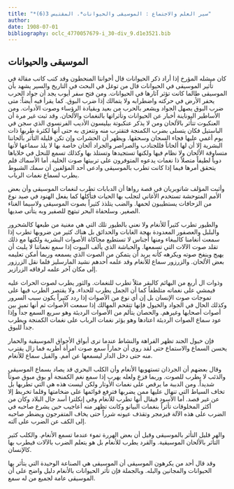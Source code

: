```yaml
---
title: "*سير العلم والاجتماع : الموسيقى والحيوانات*. المقتبس 3(6)"
author: 
date: 1908-07-01
bibliography: oclc_4770057679-i_30-div_9.d1e3521.bib
---
```




##  الموسيقى والحيوانات 


 كان ميشله المؤرخ إذا أراد ذكر الحيوانات قال أخواننا المنحطون وقد كتب كاتب مقالة في تأثير الموسيقى في الحيوانات قال من توغل في البحث في التاريخ والسير يشهد بأن الموسيقى طالما كانت تؤثر آثارها في الحيوانات. ومن فتح سفر أيوب يجد أن جواد الحرب يحفر الأرض في حركته واضطرابه ولا يتمالك إذا ضرب البوق. كما يقرأ فيه أيضاً: متى ضرب البوق يصهل الجواد ويشعر بالحرب من بعيد وبقيادة الرؤساء وصوت الأدوات. ومن الأساطير اليوناينة أخبار عن الحيوانات وتأثراتها بالنغمات والألحان. وقد ثبت غير مرة أن العنكبوت تتأثر بالألحان ومن لا يذكر عنكبوتة بيليسون الأديب الفرنسوي الذي سجن في الباستيل فكان يتسلى بضرب الكمنجة فتقترب منه وتتعزى به حتى أنها لكثرة طربها ذات يوم أغمي عليها فجاء السجان وسحقها. ويظهر أن الحشرات وإن تكن قليلة التأثر بألحاننا البشرية إلا أن لها ألحاناً فللجنادب والصراصر والجراد ألحان خاصة بها لا يلذ سماعها لأنها متساوقة الألحان ولا نظام فيها ولكنها تستجيدها وتستلذ بها وكذلك تسمع للنحل في خلاياها دوياً لطيفاً متصلاً ذا نغمات يدعوه المتوفرون على تربيتها صوت الخلية. أما الأسماك فلم يتحقق أمرها فيما إذا كانت تطرب بالموسيقى وادعى  أحد  المؤلفين أن سمك الشبوط يطرب لسماع نغمات الرباب. 

 وأثبت المؤلف شاتوبريان في قصة رواها أن الدبابات تطرب لنغمات الموسيقى وأن بعض الأمم المتوحشة تستخدم الأغاني لتجلب بها الحيات فتأكلها كما يفعل الهنود في صيد نوع من الزحافات يستطيبون لحمها. والضب يتلذذ كثيراً بصوت الموسيقى ولاسيما الغناء الصغير. وسلحفاة البحر تبتهج للصفير وبه يتأتى صديها. 

 والطيور تطرب كثيراً للأنغام ولا نعني بالطيور تلك التي هي مغنية من طبعها كالشحرور   والبلبل والعصفور المعدودة بهجة الغابات والحدائق بل هناك كثير من ضروبها تطرب إذا سمعت أنغامنا كالببغاء ومنها أجناس لا تستطيع محاكاة الأصوات البشرية ولكنها مع ذلك تقلد صوت الآلات التي تسمعها. والحباشة الذي يألف البيوت إذا سمع نغماتنا لا يلبث أن يهيج وينفخ صوته ويكرهه كأنه يريد أن يتمكن من الصوت الذي يسمعه وربما أمكن تعليمه بعض الألحان. والزرزور سماع للأنغام وقد علمه أحدهم نشيد المارسليز فلما نقل الزرزور إلى مكان آخر علمه لرفاقه الزرازير. 

 وذوات ال  أربع  من البهائم كالبقر مثلاً تطرب للنغمات. والثور يطرب لصوت الحراث عليه فيمشي على نغماته متلطفاً كما أن الجمل يطرب للحداء. ولا يقتصر الطرب فيها على   تموجات صوت الإنسان بل إن أي نوع من الأصوات إذا ردد كثيراً يكون سبب السرور وكذلك الحال في الجواد والخيول فإنها تتقحم المهالك إذا سمعت الأصوات ثم أنها تميز بين أصوات أصحابها وغيرهم. والحصان يتألم من الأصوات الرديئة وهو سريع السمع جداً وإذا عود سماع الصوات الرديئة اعتادها وهو يؤثر نغمات الرباب على نغمات الكمنجة ويطرب جداً للبوق. 

 فإن خيول الجند تظهر الفراهة والنشاط عندما ترى أبواق الأجواق الموسيقية والحمار يحسن السماع والاستماع حتى لقد روي أن حماراً سمع صوت امرأة أطربه فما زال يقترب منه حتى دخل الدار ليسمعها عن أمم. والفيل سماع للأنغام. 

 وقال بعضهم أن الجرذان تستهويها الأنغام وأن الكلب البحري قد يصاد بسماع الموسيقى والذئب لا يطرب للصوت. وربما فزع ولعله يهرب إذا سمع نغم الكمنجة أو بوق مبوق صوتاً شديداً. ومن الدببة ما يرقص على نغمات الأوتار ولكن ليست هذه هي التي تطربها بل تخاف السياط التي تنهال عليها ممن يضربها فترفع قوائمها على ضخامتها وقلما تخربط إلا عن غير قصد. أما الأسود فيقال أنها تطرب للأنغام وفي إنكلترا أسد جال البلاد وكان من أكثر المخلوقات تأثراً بنغمات البيانو وكانت تظهر منه أعاجيب حين يشرع صاحبه في الضرب على هذه الآلة فيزمجر وتقذف عيونه شرراً حتى يخاف المتفرجون ويضطر صاحبه إلى الكف عن الضرب على آلته. 

 والهر قليل التأثر بالموسيقى وقيل أن بعض الهررة تموء عندما تسمع الأنغام. والكلب كثير   التأثر بالألحان الموسيقية. والقرد يطرب للأنغام بل هو يتعلم الضرب بالآلات فيطرب بها كالإنسان. 

 وقد قال  أحد  من يكرهون الموسيقى أن الموسيقى هي الصناعة الوحيدة التي يتأثر بها الحيوانات والمجانين والبله. وبالجملة فإن تأثر الحيوانات بالأنغام دليل واضح على أن الموسيقى عامة لجميع من له سمع.  
